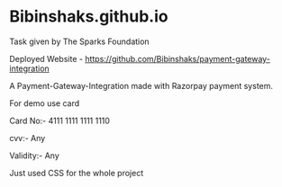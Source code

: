 # Bibinshaks.github.io

Task given by The Sparks Foundation

Deployed Website - https://github.com/Bibinshaks/payment-gateway-integration

A Payment-Gateway-Integration made with Razorpay payment system.

For demo use card

Card No:- 4111 1111 1111 1110

cvv:- Any

Validity:- Any

Just used CSS for the whole project
